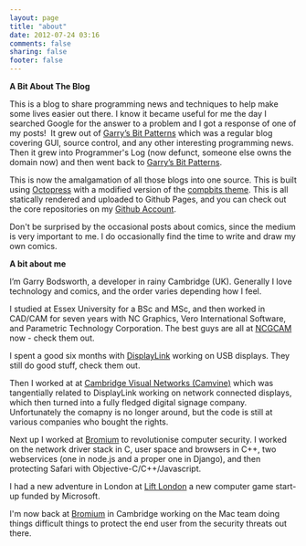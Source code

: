 ```yaml
---
layout: page
title: "about"
date: 2012-07-24 03:16
comments: false
sharing: false
footer: false
---
```


**A Bit About The Blog**

This is a blog to share programming news and techniques to help make some lives easier out there.  I know it became useful for me the day I searched Google for the answer to a problem and I got a response of one of my posts!  It grew out of [Garry&#8217;s Bit Patterns][1] which was a regular blog covering GUI, source control, and any other interesting programming news.  Then it grew into Programmer's Log (now defunct, someone else owns the domain now) and then went back to [Garry&#8217;s Bit Patterns][1].

This is now the amalgamation of all those blogs into one source.  This is built using [Octopress][2] with a modified version of the [compbits theme][3].  This is all statically rendered and uploaded to Github Pages, and you can check out the core repositories on my [Github Account][4].

Don't be surprised by the occasional posts about comics, since the medium is very important to me.  I do occasionally find the time to write and draw my own comics.

**A bit about me**

I&#8217;m Garry Bodsworth, a developer in rainy Cambridge (UK).  Generally I love technology and comics, and the order varies depending how I feel.

I studied at Essex University for a BSc and MSc, and then worked in CAD/CAM for seven years with NC Graphics, Vero International Software, and Parametric Technology Corporation.  The best guys are all at [NCGCAM][5] now - check them out.

I spent a good six months with [DisplayLink][6] working on USB displays.  They still do good stuff, check them out.

Then I worked at at [Cambridge Visual Networks (Camvine)][7] which was tangentially related to DisplayLink working on network connected displays, which then turned into a fully fledged digital signage company.  Unfortunately the comapny is no longer around, but the code is still at various companies who bought the rights.

Next up I worked at [Bromium][8] to revolutionise computer security.  I worked on the network driver stack in C, user space and browsers in C++, two webservices (one in node.js and a proper one in Django), and then protecting Safari with Objective-C/C++/Javascript.

I had a new adventure in London at [Lift London][9] a new computer game start-up funded by Microsoft.

I'm now back at [Bromium][8] in Cambridge working on the Mac team doing things difficult things to protect the end user from the security threats out there.

 [1]: http://garrys-brain.blogspot.com
 [2]: http://www.octopress.org
 [3]: https://github.com/iwinux/compbits
 [4]: https://github.com/garrybodsworth/
 [5]: http://www.ncgcam.com
 [6]: http://displaylink.com
 [7]: http://www.camvine.com
 [8]: http://www.bromium.com
 [9]: http://www.eurogamer.net/articles/2013-01-10-microsoft-announces-lift-london-a-new-developer-focused-on-cloud-games-for-tablets-mobiles-and-tvs
